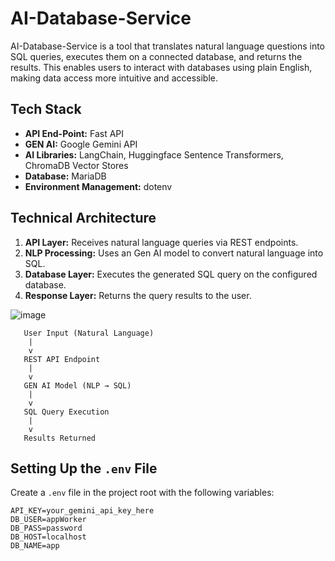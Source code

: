 # AI-Database-Service

AI-Database-Service is a tool that translates natural language questions into SQL queries, executes them on a connected database, and returns the results. This enables users to interact with databases using plain English, making data access more intuitive and accessible.

## Tech Stack

- **API End-Point:** Fast API
- **GEN AI:** Google Gemini API
- **AI Libraries:** LangChain, Huggingface Sentence Transformers, ChromaDB Vector Stores
- **Database:** MariaDB 
- **Environment Management:** dotenv

## Technical Architecture

1. **API Layer:** Receives natural language queries via REST endpoints.
2. **NLP Processing:** Uses an Gen AI model to convert natural language into SQL.
3. **Database Layer:** Executes the generated SQL query on the configured database.
4. **Response Layer:** Returns the query results to the user.

![image](https://github.com/user-attachments/assets/fb4dfdd0-a892-416a-96be-90ccae2f1e8d)


```
   User Input (Natural Language)
    |
    v
   REST API Endpoint
    |
    v
   GEN AI Model (NLP → SQL)
    |
    v
   SQL Query Execution
    |
    v
   Results Returned
```

## Setting Up the `.env` File

Create a `.env` file in the project root with the following variables:

```
API_KEY=your_gemini_api_key_here
DB_USER=appWorker
DB_PASS=password
DB_HOST=localhost
DB_NAME=app
```


